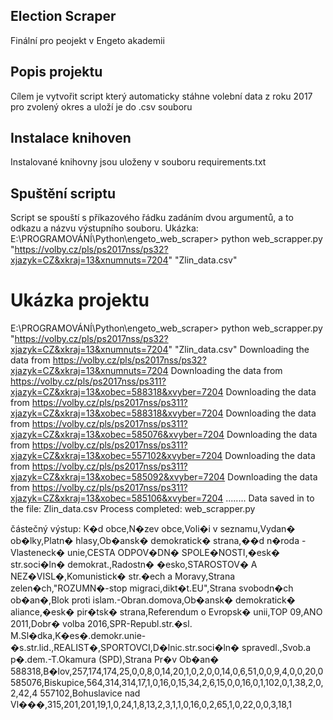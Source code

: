 ## Election Scraper

Finální pro peojekt v Engeto akademii

## Popis projektu

Cílem je vytvořit script který automaticky stáhne volební data z roku 2017 pro zvolený okres a uloží je do .csv souboru

## Instalace knihoven

Instalované knihovny jsou uloženy v souboru requirements.txt

## Spuštění scriptu

Script se spouští s příkazového řádku zadáním dvou argumentů, a to odkazu a názvu výstupního souboru.
Ukázka: E:\PROGRAMOVÁNÍ\Python\engeto_web_scraper> python web_scrapper.py "https://volby.cz/pls/ps2017nss/ps32?xjazyk=CZ&xkraj=13&xnumnuts=7204" "Zlin_data.csv"

# Ukázka projektu

E:\PROGRAMOVÁNÍ\Python\engeto_web_scraper> python web_scrapper.py "https://volby.cz/pls/ps2017nss/ps32?xjazyk=CZ&xkraj=13&xnumnuts=7204" "Zlin_data.csv"
Downloading the data from https://volby.cz/pls/ps2017nss/ps32?xjazyk=CZ&xkraj=13&xnumnuts=7204
Downloading the data from https://volby.cz/pls/ps2017nss/ps311?xjazyk=CZ&xkraj=13&xobec=588318&xvyber=7204
Downloading the data from https://volby.cz/pls/ps2017nss/ps311?xjazyk=CZ&xkraj=13&xobec=588318&xvyber=7204
Downloading the data from https://volby.cz/pls/ps2017nss/ps311?xjazyk=CZ&xkraj=13&xobec=585076&xvyber=7204
Downloading the data from https://volby.cz/pls/ps2017nss/ps311?xjazyk=CZ&xkraj=13&xobec=557102&xvyber=7204
Downloading the data from https://volby.cz/pls/ps2017nss/ps311?xjazyk=CZ&xkraj=13&xobec=585092&xvyber=7204
Downloading the data from https://volby.cz/pls/ps2017nss/ps311?xjazyk=CZ&xkraj=13&xobec=585106&xvyber=7204
........
Data saved in to the file: Zlin_data.csv
Process completed: web_scrapper.py

částečný výstup:
K�d obce,N�zev obce,Voli�i v seznamu,Vydan� ob�lky,Platn� hlasy,Ob�ansk� demokratick� strana,��d n�roda - Vlasteneck� unie,CESTA ODPOV�DN� SPOLE�NOSTI,�esk� str.soci�ln� demokrat.,Radostn� �esko,STAROSTOV� A NEZ�VISL�,Komunistick� str.�ech a Moravy,Strana zelen�ch,"ROZUMN�-stop migraci,dikt�t.EU",Strana svobodn�ch ob�an�,Blok proti islam.-Obran.domova,Ob�ansk� demokratick� aliance,�esk� pir�tsk� strana,Referendum o Evropsk� unii,TOP 09,ANO 2011,Dobr� volba 2016,SPR-Republ.str.�sl. M.Sl�dka,K�es�.demokr.unie-�s.str.lid.,REALIST�,SPORTOVCI,D�lnic.str.soci�ln� spravedl.,Svob.a p�.dem.-T.Okamura (SPD),Strana Pr�v Ob�an�
588318,B�lov,257,174,174,25,0,0,8,0,14,20,1,0,2,0,0,14,0,6,51,0,0,9,4,0,0,20,0
585076,Biskupice,564,314,314,17,1,0,16,0,15,34,2,6,15,0,0,16,0,1,102,0,1,38,2,0,2,42,4
557102,Bohuslavice nad Vl���,315,201,201,19,1,0,24,1,8,13,2,3,1,1,0,16,0,2,65,1,0,22,0,0,3,18,1
